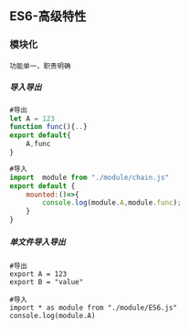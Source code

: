 ## ES6-高级特性

### 模块化

```
功能单一，职责明确
```

##### 导入导出

```js
#导出
let A = 123
function func(){..}
export default{
	A,func
}

#导入
import  module from "./module/chain.js"
export default {
    mounted:()=>{
        console.log(module.A,module.func);
    }
}
```

##### 单文件导入导出

```JS
#导出
export A = 123
export B = "value"

#导入
import * as module from "./module/ES6.js"
console.log(module.A)
```

